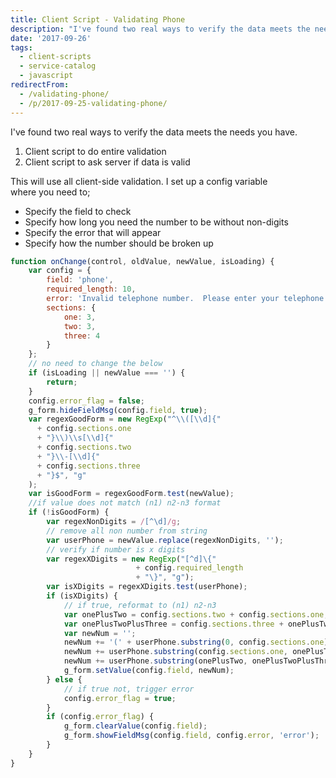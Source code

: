 ```yaml
---
title: Client Script - Validating Phone
description: "I've found two real ways to verify the data meets the needs you have.\r\n\r\n1. Client script to do entire validation\r\n2. Client script to ask server if data is ..."
date: '2017-09-26'
tags:
  - client-scripts
  - service-catalog
  - javascript
redirectFrom:
  - /validating-phone/
  - /p/2017-09-25-validating-phone/
---
```


<!--StartFragment-->

I've found two real ways to verify the data meets the needs you have.

1. Client script to do entire validation
2. Client script to ask server if data is valid

This will use all client-side validation. I set up a config variable\
where you need to;

* Specify the field to check
* Specify how long you need the number to be without non-digits
* Specify the error that will appear
* Specify how the number should be broken up

<!--EndFragment-->

```javascript
function onChange(control, oldValue, newValue, isLoading) {
    var config = {
        field: 'phone',
        required_length: 10,
        error: 'Invalid telephone number.  Please enter your telephone number including area code.',
        sections: {
            one: 3,
            two: 3,
            three: 4
        }
    };
    // no need to change the below
    if (isLoading || newValue === '') {
        return;
    }
    config.error_flag = false;
    g_form.hideFieldMsg(config.field, true);
    var regexGoodForm = new RegExp("^\\([\\d]{"
      + config.sections.one
      + "}\\)\\s[\\d]{"
      + config.sections.two
      + "}\\-[\\d]{"
      + config.sections.three
      + "}$", "g"
    );
    var isGoodForm = regexGoodForm.test(newValue);
    //if value does not match (n1) n2-n3 format
    if (!isGoodForm) {
        var regexNonDigits = /[^\d]/g;
        // remove all non number from string
        var userPhone = newValue.replace(regexNonDigits, '');
        // verify if number is x digits
        var regexXDigits = new RegExp("[^d]\{"
                            + config.required_length
                            + "\}", "g");
        var isXDigits = regexXDigits.test(userPhone);
        if (isXDigits) {
            // if true, reformat to (n1) n2-n3
            var onePlusTwo = config.sections.two + config.sections.one;
            var onePlusTwoPlusThree = config.sections.three + onePlusTwo;
            var newNum = '';
            newNum += '(' + userPhone.substring(0, config.sections.one) + ') ';
            newNum += userPhone.substring(config.sections.one, onePlusTwo) + '-';
            newNum += userPhone.substring(onePlusTwo, onePlusTwoPlusThree);
            g_form.setValue(config.field, newNum);
        } else {
            // if true not, trigger error
            config.error_flag = true;
        }
        if (config.error_flag) {
            g_form.clearValue(config.field);
            g_form.showFieldMsg(config.field, config.error, 'error');
        }
    }
}
```
